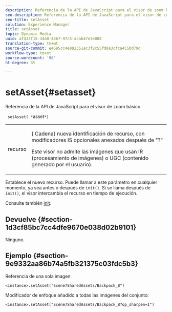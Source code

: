 ```yaml
---
description: Referencia de la API de JavaScript para el visor de zoom básico.
seo-description: Referencia de la API de JavaScript para el visor de zoom básico.
seo-title: setAsset
solution: Experience Manager
title: setAsset
topic: Dynamic Media
uuid: af433f15-34a0-4867-97c5-acab47e3e008
translation-type: tm+mt
source-git-commit: e4695cc4e882351ec3f2c55fd8a3cfca455bd79d
workflow-type: tm+mt
source-wordcount: '98'
ht-degree: 3%

---
```



# setAsset{#setasset}

Referencia de la API de JavaScript para el visor de zoom básico.

` setAsset( *`asset`*)`

<table id="table_896DFF34A68A403DB93A6D597461A573"> 
 <tbody> 
  <tr> 
   <td colname="col1"> <p> <span class="codeph"> <span class="varname"> recurso</span> </span> </p> </td> 
   <td colname="col2"> <p>{<span class="codeph"> Cadena</span>} nueva identificación de recurso, con modificadores IS opcionales anexados después de "?" </p> <p> Este visor no admite las imágenes que usan IR (procesamiento de imágenes) o UGC (contenido generado por el usuario). </p> </td> 
  </tr> 
 </tbody> 
</table>

Establece el nuevo recurso. Puede llamar a este parámetro en cualquier momento, ya sea antes o después de `init()`. Si se llama después de `init()`, el visor intercambia el recurso en tiempo de ejecución.

Consulte también [init](../../../c-html5-s7-aem-asset-viewers/c-html5-20-basic-zoom-viewer-about/c-html5-20-basic-zoom-viewer-javascriptapiref/r-html5-basic-zoom-viewer-20-javascriptapiref-init.md#reference-aee94dd92a28410784f7a1792e28683b).

## Devuelve {#section-1d3cf85bc7cc4dfe9670e038d02b9101}

Ninguno.

## Ejemplo {#section-9e9332aa86b74a5fb321375c03fdc5b3}

Referencia de una sola imagen:

```
<instance>.setAsset("Scene7SharedAssets/Backpack_B")
```

Modificador de enfoque añadido a todas las imágenes del conjunto:

```
<instance>.setAsset("Scene7SharedAssets/Backpack_B?op_sharpen=1")
```

